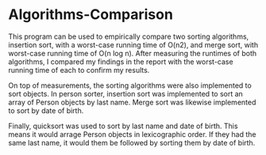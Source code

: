 # Algorithms-Comparison

This program can be used to empirically compare two sorting algorithms, insertion sort, with a worst-case running time of O(n2), and merge sort, with worst-case running time of O(n log n). After measuring the runtimes of both algorithms, I compared my findings in the report with the worst-case running time of each to confirm my results.

On top of measurements, the sorting algorithms were also implemented to sort objects. In person sorter, insertion sort was implemented to sort an array of Person objects by last name. Merge sort was likewise implemented to sort by date of birth.

Finally, quicksort was used to sort by last name and date of birth. This means it would arrage Person objects in lexicographic order. If they had the same last name, it would them be followed by sorting them by date of birth.
